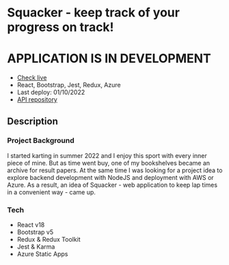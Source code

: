 # Squacker - keep track of your progress on track!
# APPLICATION IS IN DEVELOPMENT

- [Check live](https://ashy-bush-0fb8f0103.2.azurestaticapps.net/)
- React, Bootstrap, Jest, Redux, Azure
- Last deploy: 01/10/2022
- [API repository](https://github.com/arly-0/Track-session-results-tracker-API)

## Description

### Project Background
I started karting in summer 2022 and I enjoy this sport with every inner piece of mine. 
But as time went buy, one of my bookshelves became an archive for result papers.
At the same time I was looking for a project idea to explore backend development with NodeJS and deployment with AWS or Azure.
As a result, an idea of Squacker - web application to keep lap times in a convenient way - came up.

### Tech
- React v18
- Bootstrap v5
- Redux & Redux Toolkit
- Jest & Karma
- Azure Static Apps
